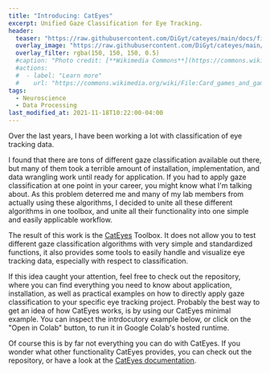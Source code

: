 ```yaml
---
title: "Introducing: CatEyes"
excerpt: Unified Gaze Classification for Eye Tracking.
header:
  teaser: "https://raw.githubusercontent.com/DiGyt/cateyes/main/docs/files/imgs/cateye_header.png"
  overlay_image: "https://raw.githubusercontent.com/DiGyt/cateyes/main/docs/files/imgs/cateye_header.png"
  overlay_filter: rgba(150, 150, 150, 0.5)
  #caption: "Photo credit: [**Wikimedia Commons**](https://commons.wikimedia.org/wiki/)"
  #actions:
  #  - label: "Learn more"
  #    url: "https://commons.wikimedia.org/wiki/File:Card_games_and_game_tokens_01.jpg"
tags:
  - Neuroscience
  - Data Processing
last_modified_at: 2021-11-18T10:22:00-04:00
---
```


<style>
iframe{height:2600px !important;}
</style>

Over the last years, I have been working a lot with classification of eye tracking data.

I found that there are tons of different gaze classification available out there, but many of them took a terrible amount of installation, implementation, and data wrangling work until ready for application. If you had to apply gaze classification at one point in your career, you might know what I'm talking about. As this problem deterred me and many of my lab members from actually using these algorithms, I decided to unite all these different algorithms in one toolbox, and unite all their functionality into one simple and easily applicable workflow.

The result of this work is the [CatEyes](https://github.com/DiGyt/cateyes) Toolbox. It does not allow you to test different gaze classification algorithms with very simple and standardized functions, it also provides some tools to easily handle and visualize eye tracking data, especially with respect to classification.

If this idea caught your attention, feel free to check out the repository, where you can find everything you need to know about application, installation, as well as practical examples on how to directly apply gaze classification to your specific eye tracking project. Probably the best way to get an idea of how CatEyes works, is by using our CatEyes minimal example. You can inspect the intrdocutory example below, or click on the "Open in Colab" button, to run it in Google Colab's hosted runtime.

<script src="https://gist.github.com/DiGyt/65d8e15964b7ec144dd2ecf298f5bdc2.js"></script>

Of course this is by far not everything you can do with CatEyes. If you wonder what other functionality CatEyes provides, you can check out the repository, or have a look at the [CatEyes documentation](https://digyt.github.io/cateye/cateyes/index.html).




<!--   style="width:100%; height:300px;"   https://github.com/yusanshi/embed-like-gist This is a beautiful way of embedding stuff directly from github
<script src="https://emgithub.com/embed.js?target=https%3A%2F%2Fgithub.com%2FDiGyt%2Fcateye%2Fblob%2Fmain%2Fexample_minimal_use.ipynb&style=github&showBorder=on&showLineNumbers=on&showFileMeta=on&showCopy=on"></script>-->

